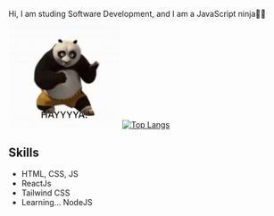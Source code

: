 Hi, I am studing Software Development, and I am a JavaScript ninja🥷🏼
<br />
<img src="https://github.com/mikeys2002/mikeys2002/blob/main/kungfupanda.gif" width="200" > [![Top Langs](https://github-readme-stats.vercel.app/api/top-langs/?username=anuraghazra&layout=compact)](https://github.com/anuraghazra/github-readme-stats)

## Skills
* HTML, CSS, JS
* ReactJs
* Tailwind CSS
* Learning... NodeJS
